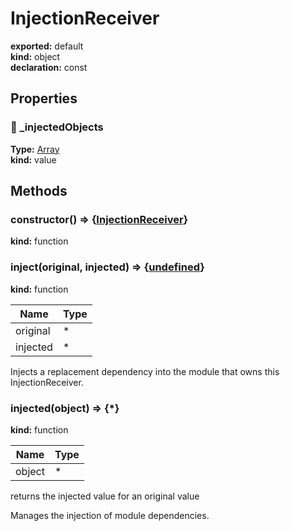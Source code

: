 # InjectionReceiver      
  
**exported:** default      
**kind:** object      
**declaration:** const      
## Properties      
  
### 🚫 _injectedObjects        
  
**Type:** [Array](https://developer.mozilla.org/en-US/docs/Web/JavaScript/Reference/Global_Objects/Array)        
**kind:** value        
  
  
  
## Methods      
  
### constructor() => {[InjectionReceiver](./Module:-core::InjectionReceiver#injectionreceiver)}        
  
**kind:** function        
  
  
  
  
### inject(original, injected) => {[undefined](https://developer.mozilla.org/en-US/docs/Web/JavaScript/Reference/Global_Objects/undefined)}        
  
**kind:** function        
  
| Name | Type |          
|------|------|          
| original | * |        
| injected | * |        
  
Injects a replacement dependency into the module that owns this InjectionReceiver.        
  
  
### injected(object) => {*}        
  
**kind:** function        
  
| Name | Type |          
|------|------|          
| object | * |        
  
returns the injected value for an original value        
  
  
Manages the injection of module dependencies.      
